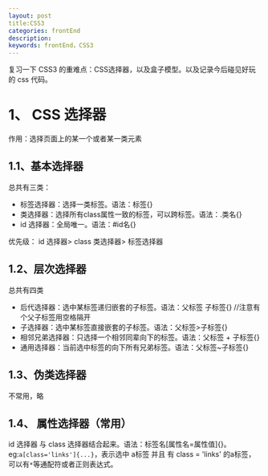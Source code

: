 ```yaml
---
layout: post
title:CSS3
categories: frontEnd
description: 
keywords: frontEnd，CSS3
---
```


复习一下 CSS3 的重难点：CSS选择器，以及盒子模型。以及记录今后碰见好玩的 css 代码。

# 1、 CSS 选择器
作用：选择页面上的某一个或者某一类元素

## 1.1、基本选择器 
总共有三类：
+ 标签选择器：选择一类标签。语法：标签{}
+ 类选择器：选择所有class属性一致的标签，可以跨标签。语法：.类名{}
+ id 选择器：全局唯一。语法：#id名{}

优先级： id 选择器> class 类选择器> 标签选择器

## 1.2、层次选择器
总共有四类
+ 后代选择器：选中某标签递归嵌套的子标签。语法：父标签 子标签{} 	//注意有个父子标签用空格隔开
+ 子选择器：选中某标签直接嵌套的子标签。语法：父标签>子标签{} 
+ 相邻兄弟选择器：只选择一个相邻同辈向下的标签。语法：父标签 + 子标签{}
+ 通用选择器：当前选中标签的向下所有兄弟标签。语法：父标签~子标签{} 

## 1.3、伪类选择器
不常用，略

## 1.4、 属性选择器（常用）
id 选择器 与 class 选择器结合起来。语法：标签名[属性名=属性值]{}。
eg:`a[class='links']{...}`，表示选中 a标签 并且 有 class = 'links' 的a标签，可以有`*`等通配符或者正则表达式。